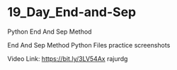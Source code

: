# 19_Day_End-and-Sep
Python End And Sep Method

End And Sep Method Python Files
practice screenshots

Video Link: https://bit.ly/3LV54Ax
rajurdg
